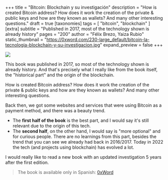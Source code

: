 +++
title = "Bitcoin: Blockchain y su investigación"
description = "How is created Bitcoin address? How does it work the creation of the private & public keys and how are they known as wallets? And many other interesting questions."
draft = true
[taxonomies]
tags = [ "bitcoin", "blockchain" ]
[extra]
subtitle = "Published in 2017, most of the technology shown is already history"
pages = "200"
author = "Félix Brezo, Yaiza Rubio"
static_thumbnail = "https://0xword.com/230-large_default/bitcoin-la-tecnologia-blockchain-y-su-investigacion.jpg"
expand_preview = false
+++

<img border="0" src="https://0xword.com/230-large_default/bitcoin-la-tecnologia-blockchain-y-su-investigacion.jpg" >

<!-- more -->

This book was published in 2017, so most of the technology shown is already history. And that's precisely what I really
like from the book itself, the "historical part" and the origin of the blockchain.


How is created Bitcoin address? How does it work the creation of the private & public keys and how are they known as
wallets? And many other interesting questions.

Back then, we got some websites and services that were using Bitcoin as a payment method, and there was a beauty trend.

- The **first half of the book** is the best part, and I would say it's still relevant due to the origin of this tech.
- The **second half**, on the other hand, I would say is "more optional" and for curious people. There are no learnings 
  from this part, besides the trend that you can see we already had back in 2016/2017. Today in 2022 the tech (and 
  projects using blockchain) has evolved a lot.

I would really like to read a new book with an updated investigation 5 years after the first edition.

> The book is available only in Spanish: [0xWord](https://0xword.com/es/libros/87-bitcoin-la-tecnologia-blockchain-y-su-investigacion.html)
